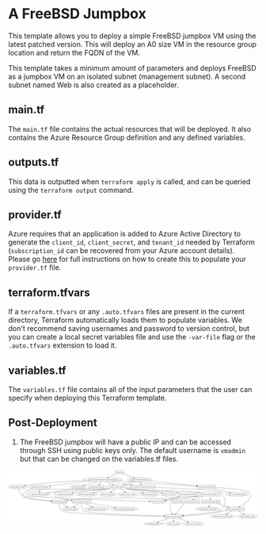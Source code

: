 # A FreeBSD Jumpbox 

This template allows you to deploy a simple FreeBSD jumpbox VM using the latest patched version. This will deploy an A0 size VM in the resource group location and return the FQDN of the VM.

This template takes a minimum amount of parameters and deploys FreeBSD as a jumpbox VM on an isolated subnet (management subnet). A second subnet named Web is also created as a placeholder.

## main.tf
The `main.tf` file contains the actual resources that will be deployed. It also contains the Azure Resource Group definition and any defined variables.

## outputs.tf
This data is outputted when `terraform apply` is called, and can be queried using the `terraform output` command.

## provider.tf
Azure requires that an application is added to Azure Active Directory to generate the `client_id`, `client_secret`, and `tenant_id` needed by Terraform (`subscription_id` can be recovered from your Azure account details). Please go [here](https://www.terraform.io/docs/providers/azurerm/) for full instructions on how to create this to populate your `provider.tf` file.

## terraform.tfvars
If a `terraform.tfvars` or any `.auto.tfvars` files are present in the current directory, Terraform automatically loads them to populate variables. We don't recommend saving usernames and password to version control, but you can create a local secret variables file and use the `-var-file` flag or the `.auto.tfvars` extension to load it.

## variables.tf
The `variables.tf` file contains all of the input parameters that the user can specify when deploying this Terraform template.

## Post-Deployment

1. The FreeBSD jumpbox will have a public IP and can be accessed through SSH using public keys only. The default username is `vmadmin` but that can be changed on the variables.tf files.

![graph](graph.png)